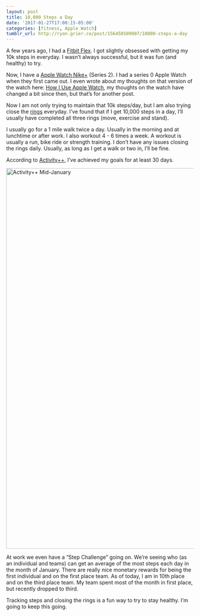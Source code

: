 ```yaml
---
layout: post
title: 10,000 Steps a Day
date: '2017-01-27T17:00:15-05:00'
categories: [fitness, Apple Watch]
tumblr_url: http://ryan.grier.co/post/156458509007/10000-steps-a-day
---
```

A few years ago, I had a [Fitbit Flex](https://www.fitbit.com/flex2). I got slightly obsessed with getting my 10k steps in everyday. I wasn’t always successful, but it was fun (and healthy) to try.

Now, I have a [Apple Watch Nike+](https://www.apple.com/apple-watch-nike/) (Series 2). I had a series 0 Apple Watch when they first came out. I even wrote about my thoughts on that version of the watch here: [How I Use Apple Watch](https://medium.com/@rwgrier/how-i-use-apple-watch-1e28b558f15b), my thoughts on the watch have changed a bit since then, but that’s for another post.

Now I am not only trying to maintain that 10k steps/day, but I am also trying close the [rings](https://support.apple.com/en-us/HT204517) everyday. I’ve found that if I get 10,000 steps in a day, I’ll usually have completed all three rings (move, exercise and stand).

I usually go for a 1 mile walk twice a day. Usually in the morning and at lunchtime or after work. I also workout 4 - 6 times a week. A workout is usually a run, bike ride or strength training. I don’t have any issues closing the rings daily. Usually, as long as I get a walk or two in, I’ll be fine.

According to [Activity++](https://itunes.apple.com/us/app/activity/id1089666978?mt=8&ign-mpt=uo%3D4), I’ve achieved my goals for at least 30 days.

<a data-flickr-embed="true"  href="https://www.flickr.com/photos/rwgrier/32558083555/in/dateposted-family/" title="Activity++ Mid-January"><img src="https://farm1.staticflickr.com/475/32558083555_73753dee73_b.jpg" width="576" height="1024" alt="Activity++ Mid-January"></a><script async src="//embedr.flickr.com/assets/client-code.js" charset="utf-8"></script>

At work we even have a “Step Challenge” going on. We’re seeing who (as an individual and teams) can get an average of the most steps each day in the month of January. There are really nice monetary rewards for being the first individual and on the first place team. As of today, I am in 10th place and on the third place team. My team spent most of the month in first place, but recently dropped to third.

Tracking steps and closing the rings is a fun way to try to stay healthy. I’m going to keep this going.
